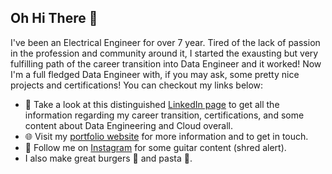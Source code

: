 
## Oh Hi There 👋

I've been an Electrical Engineer for over 7 year. Tired of the lack of passion in the profession and community around it, I started the exausting but very fulfilling path of the career transition into Data Engineer and it worked! Now I'm a full fledged Data Engineer with, if you may ask, some pretty nice projects and certifications! You can checkout my links below:

- 👔 Take a look at this distinguished [LinkedIn page](https://www.linkedin.com/in/leorickli/) to get all the information regarding my career transition, certifications, and some content about Data Engineering and Cloud overall.
- 🌐 Visit my [portfolio website](https://leorickli.github.io) for more information and to get in touch.
- 🎸 Follow me on [Instagram](https://www.instagram.com/leorickli/) for some guitar content (shred alert).
- I also make great burgers 🍔 and pasta 🍝.
